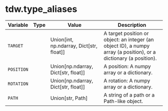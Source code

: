 # tdw.type_aliases

| Variable | Type | Value | Description |
| --- | --- | --- | --- |
| `TARGET` |  | Union[int, np.ndarray, Dict[str,  float]] | A target position or object: an integer (an object ID), a numpy array (a position), or a dictionary (a position). |
| `POSITION` |  | Union[np.ndarray, Dict[str, float]] | A position: A numpy array or a dictionary. |
| `ROTATION` |  | Union[np.ndarray, Dict[str, float]] | A rotation: A numpy array or a dictionary. |
| `PATH` |  | Union[str, Path] | A string of a path or a Path-like object. |
